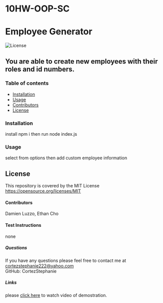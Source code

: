 # 10HW-OOP-SC


#  Employee Generator
![License](https://img.shields.io/badge/License-MIT-yellow.svg)
##  You are able to create new employees with their roles and id numbers. 
### Table of contents
- [Installation](#installation)
- [Usage](#usage)
- [Contributors](#contributors)
- [License](#license)
### Installation
install npm i then run node index.js
### Usage
select from options then add custom employee information
## License
This repository is covered by the MIT License  <br> 
https://opensource.org/licenses/MIT
#### Contributors
Damien Luzzo, Ethan Cho
#### Test Instructions
none
##### Questions
If you have any questions please feel free to contact me at cortezstephanie222@yahoo.com <br>
GitHub: CortezStephanie 
##### Links
please [click here](https://watch.screencastify.com/v/JuyzA6ionM2YkNmVmitH) to watch video of demostration.